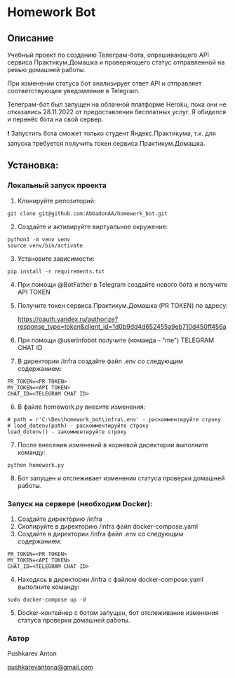 # Homework Bot

## Описание

Учебный проект по созданию Телеграм-бота, опрашивающего API сервиса Практикум.Домашка и проверяющего статус отправленной на ревью домашней работы.

При изменении статуса бот анализирует ответ API и отправляет соответствующее уведомление в Telegram.

Телеграм-бот был запущен на облачной платформе Heroku, пока они не отказались 28.11.2022 от предоставления бесплатных услуг. Я обиделся и перенёс бота на свой сервер.

:exclamation: Запустить бота сможет только студент Яндекс.Практикума, т.к. для запуска требуется получить токен сервиса Практикум.Домашка.

## Установка:

### Локальный запуск проекта

1. Клонируйте репозиторий:
```
git clone git@github.com:AbbadonAA/homework_bot.git
```
2. Создайте и активируйте виртуальное окружение:
```
python3 -m venv venv
source venv/bin/activate
```
3. Установите зависимости:
```
pip install -r requirements.txt
```
4. При помощи @BotFather в Telegram создайте нового бота и получите API TOKEN
5. Получите токен сервиса Практикум.Домашка (PR TOKEN) по адресу:
   
   https://oauth.yandex.ru/authorize?response_type=token&client_id=1d0b9dd4d652455a9eb710d450ff456a
6. При помощи @userinfobot получите (команда - "me") TELEGRAM CHAT ID
7. В директории /infra создайте файл .env со следующим содержанием:
```
PR_TOKEN=<PR TOKEN>
MY_TOKEN=<API TOKEN>
CHAT_ID=<TELEGRAM CHAT ID>
```
6. В файле homework.py внесите изменения:
```
# path = r'C:\Dev\homework_bot\infra\.env' - раскомментируйте строку
# load_dotenv(path) - раскомментируйте строку
load_dotenv() - закомментируйте строку
```

7. После внесения изменений в корневой директории выполните команду:

```
python homework.py
```
8. Бот запущен и отслеживает изменения статуса проверки домашней работы.

### Запуск на сервере (необходим Docker):

1. Создайте директорию /infra
2. Скопируйте в директорию /infra файл docker-compose.yaml
3. Создайте в директории /infra файл .env со следующим содержанием:
```
PR_TOKEN=<PR TOKEN>
MY_TOKEN=<API TOKEN>
CHAT_ID=<TELEGRAM CHAT ID>
```
4. Находясь в директории /infra с файлом docker-compose.yaml выполните команду:
```
sudo docker-compose up -d
```
5. Docker-контейнер с ботом запущен, бот отслеживание изменения статуса проверки домашней работы.


### Автор
Pushkarev Anton

pushkarevantona@gmail.com
